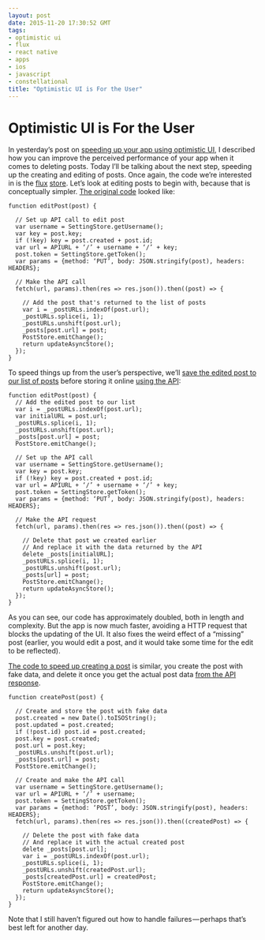```yaml
---
layout: post
date: 2015-11-20 17:30:52 GMT
tags:
- optimistic ui
- flux
- react native
- apps
- ios
- javascript
- constellational
title: "Optimistic UI is For the User"
---
```

# Optimistic UI is For the User

In yesterday’s post on [speeding up your app using optimistic UI](http://arpith.co/post/133536963842/speed-up-your-app-with-optimistic-ui), I described how you can improve the perceived performance of your app when it comes to deleting posts. Today I’ll be talking about the next step, speeding up the creating and editing of posts.
Once again, the code we’re interested in is the [flux](https://facebook.github.io/flux/) [store](https://facebook.github.io/flux/docs/overview.html#stores). Let’s look at editing posts to begin with, because that is conceptually simpler. [The original code](https://github.com/constellational/iOS/blob/74b6c9dbd05bfcc0b0fc8480c50d0df87ce4b7b0/stores/PostStore.js) looked like:

    function editPost(post) {
      
      // Set up API call to edit post
      var username = SettingStore.getUsername();
      var key = post.key;
      if (!key) key = post.created + post.id;
      var url = APIURL + ‘/’ + username + ‘/’ + key;
      post.token = SettingStore.getToken();
      var params = {method: ‘PUT’, body: JSON.stringify(post), headers: HEADERS};
      
      // Make the API call
      fetch(url, params).then(res => res.json()).then((post) => {
        
        // Add the post that's returned to the list of posts
        var i = _postURLs.indexOf(post.url);
        _postURLs.splice(i, 1);
        _postURLs.unshift(post.url);
        _posts[post.url] = post;
        PostStore.emitChange();
        return updateAsyncStore();
      });
    }
    
  
To speed things up from the user’s perspective, we’ll [save the edited post to our list of posts](https://github.com/constellational/iOS/blob/f1f7ff1031b5613a928f2884db20d385679e3211/stores/PostStore.js) before storing it online [using the API](https://github.com/constellational/api/blob/master/edit/index.js):

    
    function editPost(post) {
      // Add the edited post to our list
      var i = _postURLs.indexOf(post.url);
      var initialURL = post.url;
      _postURLs.splice(i, 1);
      _postURLs.unshift(post.url);
      _posts[post.url] = post;
      PostStore.emitChange();
      
      // Set up the API call
      var username = SettingStore.getUsername();
      var key = post.key;
      if (!key) key = post.created + post.id;
      var url = APIURL + ‘/’ + username + ‘/’ + key;
      post.token = SettingStore.getToken();
      var params = {method: ‘PUT’, body: JSON.stringify(post), headers: HEADERS};
      
      // Make the API request
      fetch(url, params).then(res => res.json()).then((post) => {
        
        // Delete that post we created earlier
        // And replace it with the data returned by the API
        delete _posts[initialURL];
        _postURLs.splice(i, 1);
        _postURLs.unshift(post.url);
        _posts[url] = post;
        PostStore.emitChange();
        return updateAsyncStore();
      });
    }
    
As you can see, our code has approximately doubled, both in length and complexity. But the app is now much faster, avoiding a HTTP request that blocks the updating of the UI. It also fixes the weird effect of a “missing” post (earlier, you would edit a post, and it would take some time for the edit to be reflected).

[The code to speed up creating a post](https://github.com/constellational/iOS/blob/2481043ba56b51b3a642de9177b08ca05ce08296/stores/PostStore.js) is similar, you create the post with fake data, and delete it once you get the actual post data [from the API response](https://github.com/constellational/api/blob/master/create/index.js).


    function createPost(post) {
      
      // Create and store the post with fake data
      post.created = new Date().toISOString();
      post.updated = post.created;
      if (!post.id) post.id = post.created;
      post.key = post.created;
      post.url = post.key;
      _postURLs.unshift(post.url);
      _posts[post.url] = post;
      PostStore.emitChange();
      
      // Create and make the API call
      var username = SettingStore.getUsername();
      var url = APIURL + ‘/’ + username;
      post.token = SettingStore.getToken();
      var params = {method: ‘POST’, body: JSON.stringify(post), headers: HEADERS};
      fetch(url, params).then(res => res.json()).then((createdPost) => {
      
        // Delete the post with fake data
        // And replace it with the actual created post
        delete _posts[post.url];
        var i = _postURLs.indexOf(post.url);
        _postURLs.splice(i, 1);
        _postURLs.unshift(createdPost.url);
        _posts[createdPost.url] = createdPost;
        PostStore.emitChange();
        return updateAsyncStore();
      });
    }
    
Note that I still haven’t figured out how to handle failures — perhaps that’s best left for another day.
